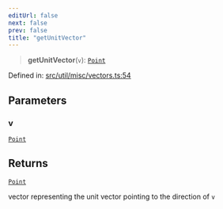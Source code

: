 ```yaml
---
editUrl: false
next: false
prev: false
title: "getUnitVector"
---
```


> **getUnitVector**(`v`): [`Point`](/api/classes/point/)

Defined in: [src/util/misc/vectors.ts:54](https://github.com/fabricjs/fabric.js/blob/9a792f4b7b8031f02ec7ea4ce8c99f810e45cfec/src/util/misc/vectors.ts#L54)

## Parameters

### v

[`Point`](/api/classes/point/)

## Returns

[`Point`](/api/classes/point/)

vector representing the unit vector pointing to the direction of `v`
